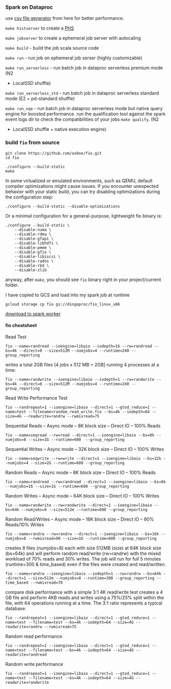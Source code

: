 ### Spark on Dataproc

use [csv file generator](https://github.com/cloudymoma/csv_data_generator) from
here for better performance.

`make histserver` to create
a [PHS](https://cloud.google.com/dataproc/docs/concepts/jobs/history-server)

`make jobserver` to create a ephemeral job server with autocaling

`make build` - build the job scala source code

`make run` - run job on ephemeral job serser (highly customizable)

`make run_serverless` - run batch job in dataproc serverless premium mode (N2
+ LocalSSD shuffle)

`make run_serverless_std` - run batch job in dataproc serverless standard mode
(E2 + pd-standard shuffle)

`make run_nqe` - run batch job in dataproc serverless mode but native query
engine for boosted performance. run the qualification tool against the spark
event logs dir to check the compatibilities of your jobs `make qualify`. (N2
+ LocalSSD shuffle + native execution engine)

### build `fio` from source

```shell
git clone https://github.com/axboe/fio.git
cd fio

./configure --build-static
make
```

In some virtualized or emulated environments, such as QEMU, default compiler optimizations might cause issues. If you encounter unexpected behavior with your static build, you can try disabling optimizations during the configuration step:

```shell
./configure --build-static --disable-optimizations
```

Or a minimal configuration for a general-purpose, lightweight fio binary is:

```shell
./configure --build-static \
    --disable-numa \
    --disable-rdma \
    --disable-gfapi \
    --disable-libhdfs \
    --disable-pmem \
    --disable-gfio \
    --disable-libiscsi \
    --disable-rados \
    --disable-rbd \
    --disable-zlib
```

anyway, after `make`, you should see `fio` binary right in your project/current folder.

I have copied to GCS and load into my spark job at runtime

```
gcloud storage cp fio gs://dingoproc/fio_linux_x86
```

[download to spark worker](https://github.com/cloudymoma/dataproc-scala/blob/main/src/main/scala/GcpTest.scala#L271-L289)

#### fio cheatsheet

 Read Test
 ```
fio --name=randread --ioengine=libaio --iodepth=16 --rw=randread --bs=4k --direct=0 --size=512M --numjobs=4 --runtime=240 --group_reporting
```

writes a total 2GB files [4 jobs x 512 MB = 2GB] running 4 processes at a time:
```
fio --name=randwrite --ioengine=libaio --iodepth=1 --rw=randwrite --bs=4k --direct=0 --size=512M --numjobs=4 --runtime=240 --group_reporting
```

Read Write Performance Test
 ```
fio --randrepeat=1 --ioengine=libaio --direct=1 --gtod_reduce=1 --name=test --filename=random_read_write.fio --bs=4k --iodepth=64 --size=4G --readwrite=randrw --rwmixread=75
 ```

Sequential Reads – Async mode – 8K block size – Direct IO – 100% Reads
```
fio --name=seqread --rw=read --direct=1 --ioengine=libaio --bs=8k --numjobs=8 --size=1G --runtime=600  --group_reporting
```

Sequential Writes – Async mode – 32K block size – Direct IO – 100% Writes
```
fio --name=seqwrite --rw=write --direct=1 --ioengine=libaio --bs=32k --numjobs=4 --size=2G --runtime=600 --group_reporting
```

Random Reads – Async mode – 8K block size – Direct IO – 100% Reads
```
fio --name=randread --rw=randread --direct=1 --ioengine=libaio --bs=8k --numjobs=16 --size=1G --runtime=600 --group_reporting
```

Random Writes – Async mode – 64K block size – Direct IO – 100% Writes
```
fio --name=randwrite --rw=randwrite --direct=1 --ioengine=libaio --bs=64k --numjobs=8 --size=512m --runtime=600 --group_reporting
```

Random Read/Writes – Async mode – 16K block size – Direct IO – 90% Reads/10% Writes
```
fio --name=randrw --rw=randrw --direct=1 --ioengine=libaio --bs=16k --numjobs=8 --rwmixread=90 --size=1G --runtime=600 --group_reporting
```

creates 8 files (numjobs=8) each with size 512MB (size) at 64K block size (bs=64k) and will perform random read/write (rw=randrw) with the mixed workload of 70% reads and 30% writes. 
The job will run for full 5 minutes (runtime=300 & time_based) even if the files were created and read/written.
``` 
fio --name=randrw --ioengine=libaio --iodepth=1 --rw=randrw --bs=64k --direct=1 --size=512m --numjobs=8 --runtime=300 --group_reporting --time_based --rwmixread=70
 ```

compare disk performance with a simple 3:1 4K read/write test
creates a 4 GB file and perform 4KB reads and writes using a 75%/25% split within the file, with 64 operations running at a time. The 3:1 ratio represents a typical database.
```
fio --randrepeat=1 --ioengine=libaio --direct=1 --gtod_reduce=1 --name=test --filename=test --bs=4k --iodepth=64 --size=4G --readwrite=randrw --rwmixread=75
```

Random read performance
```
fio --randrepeat=1 --ioengine=libaio --direct=1 --gtod_reduce=1 --name=test --filename=test --bs=4k --iodepth=64 --size=4G --readwrite=randread
```

Random write performance
```
fio --randrepeat=1 --ioengine=libaio --direct=1 --gtod_reduce=1 --name=test --filename=test --bs=4k --iodepth=64 --size=4G --readwrite=randwrite
```
